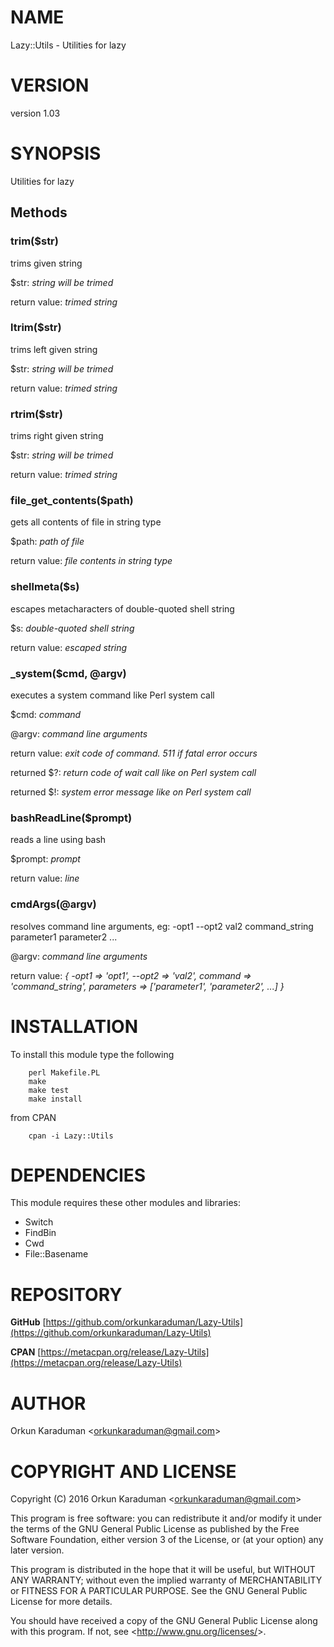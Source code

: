 # NAME

Lazy::Utils - Utilities for lazy

# VERSION

version 1.03

# SYNOPSIS

Utilities for lazy

## Methods

### trim($str)

trims given string

$str: _string will be trimed_

return value: _trimed string_

### ltrim($str)

trims left given string

$str: _string will be trimed_

return value: _trimed string_

### rtrim($str)

trims right given string

$str: _string will be trimed_

return value: _trimed string_

### file\_get\_contents($path)

gets all contents of file in string type

$path: _path of file_

return value: _file contents in string type_

### shellmeta($s)

escapes metacharacters of double-quoted shell string

$s: _double-quoted shell string_

return value: _escaped string_

### \_system($cmd, @argv)

executes a system command like Perl system call

$cmd: _command_

@argv: _command line arguments_

return value: _exit code of command. 511 if fatal error occurs_

returned $?: _return code of wait call like on Perl system call_

returned $!: _system error message like on Perl system call_

### bashReadLine($prompt)

reads a line using bash

$prompt: _prompt_

return value: _line_

### cmdArgs(@argv)

resolves command line arguments, eg: -opt1 --opt2 val2 command\_string parameter1 parameter2 ...

@argv: _command line arguments_

return value: _{ -opt1 =&gt; &#39;opt1&#39;, --opt2 =&gt; &#39;val2&#39;, command =&gt; &#39;command\_string&#39;, parameters =&gt; \[&#39;parameter1&#39;, &#39;parameter2&#39;, ...\] }_

# INSTALLATION

To install this module type the following

        perl Makefile.PL
        make
        make test
        make install

from CPAN

        cpan -i Lazy::Utils

# DEPENDENCIES

This module requires these other modules and libraries:

- Switch
- FindBin
- Cwd
- File::Basename

# REPOSITORY

**GitHub** [https://github.com/orkunkaraduman/Lazy-Utils](https://github.com/orkunkaraduman/Lazy-Utils)

**CPAN** [https://metacpan.org/release/Lazy-Utils](https://metacpan.org/release/Lazy-Utils)

# AUTHOR

Orkun Karaduman &lt;orkunkaraduman@gmail.com&gt;

# COPYRIGHT AND LICENSE

Copyright (C) 2016  Orkun Karaduman &lt;orkunkaraduman@gmail.com&gt;

This program is free software: you can redistribute it and/or modify
it under the terms of the GNU General Public License as published by
the Free Software Foundation, either version 3 of the License, or
(at your option) any later version.

This program is distributed in the hope that it will be useful,
but WITHOUT ANY WARRANTY; without even the implied warranty of
MERCHANTABILITY or FITNESS FOR A PARTICULAR PURPOSE.  See the
GNU General Public License for more details.

You should have received a copy of the GNU General Public License
along with this program.  If not, see &lt;http://www.gnu.org/licenses/&gt;.
